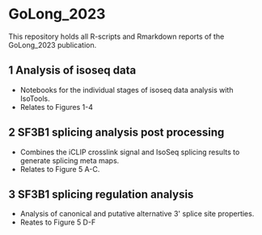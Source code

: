 # GoLong_2023

This repository holds all R-scripts and Rmarkdown reports of the GoLong_2023 publication. 

## 1 Analysis of isoseq data
* Notebooks for the individual stages of isoseq data analysis with IsoTools. 
* Relates to Figures 1-4


## 2 SF3B1 splicing analysis post processing

* Combines the iCLIP crosslink signal and IsoSeq splicing results to generate splicing meta maps.
* Relates to Figure 5 A-C.

## 3 SF3B1 splicing regulation analysis

* Analysis of canonical and putative alternative 3' splice site properties.
* Reates to Figure 5 D-F
